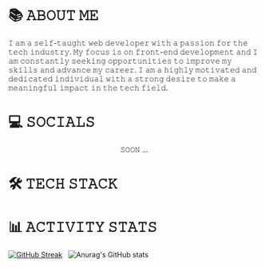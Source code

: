 # 📚 𝙰𝙱𝙾𝚄𝚃 𝙼𝙴

𝙸 𝚊𝚖 𝚊 𝚜𝚎𝚕𝚏-𝚝𝚊𝚞𝚐𝚑𝚝 𝚠𝚎𝚋 𝚍𝚎𝚟𝚎𝚕𝚘𝚙𝚎𝚛 𝚠𝚒𝚝𝚑 𝚊 𝚙𝚊𝚜𝚜𝚒𝚘𝚗 𝚏𝚘𝚛 𝚝𝚑𝚎 𝚝𝚎𝚌𝚑 𝚒𝚗𝚍𝚞𝚜𝚝𝚛𝚢. 𝙼𝚢 𝚏𝚘𝚌𝚞𝚜 𝚒𝚜 𝚘𝚗 𝚏𝚛𝚘𝚗𝚝-𝚎𝚗𝚍 𝚍𝚎𝚟𝚎𝚕𝚘𝚙𝚖𝚎𝚗𝚝 𝚊𝚗𝚍 𝙸 𝚊𝚖 𝚌𝚘𝚗𝚜𝚝𝚊𝚗𝚝𝚕𝚢 𝚜𝚎𝚎𝚔𝚒𝚗𝚐 𝚘𝚙𝚙𝚘𝚛𝚝𝚞𝚗𝚒𝚝𝚒𝚎𝚜 𝚝𝚘 𝚒𝚖𝚙𝚛𝚘𝚟𝚎 𝚖𝚢 𝚜𝚔𝚒𝚕𝚕𝚜 𝚊𝚗𝚍 𝚊𝚍𝚟𝚊𝚗𝚌𝚎 𝚖𝚢 𝚌𝚊𝚛𝚎𝚎𝚛. 𝙸 𝚊𝚖 𝚊 𝚑𝚒𝚐𝚑𝚕𝚢 𝚖𝚘𝚝𝚒𝚟𝚊𝚝𝚎𝚍 𝚊𝚗𝚍 𝚍𝚎𝚍𝚒𝚌𝚊𝚝𝚎𝚍 𝚒𝚗𝚍𝚒𝚟𝚒𝚍𝚞𝚊𝚕 𝚠𝚒𝚝𝚑 𝚊 𝚜𝚝𝚛𝚘𝚗𝚐 𝚍𝚎𝚜𝚒𝚛𝚎 𝚝𝚘 𝚖𝚊𝚔𝚎 𝚊 𝚖𝚎𝚊𝚗𝚒𝚗𝚐𝚏𝚞𝚕 𝚒𝚖𝚙𝚊𝚌𝚝 𝚒𝚗 𝚝𝚑𝚎 𝚝𝚎𝚌𝚑 𝚏𝚒𝚎𝚕𝚍.

# 💻 𝚂𝙾𝙲𝙸𝙰𝙻𝚂

<p align="center">𝚂𝙾𝙾𝙽 ...</p>

# 🛠️ 𝚃𝙴𝙲𝙷 𝚂𝚃𝙰𝙲𝙺


# 📊 𝙰𝙲𝚃𝙸𝚅𝙸𝚃𝚈 𝚂𝚃𝙰𝚃𝚂

[![GitHub Streak](https://streak-stats.demolab.com?user=Yushi5058&theme=tokyonight)](https://git.io/streak-stats)&nbsp;&nbsp;
![Anurag's GitHub stats](https://github-readme-stats.vercel.app/api?username=yushi5058&show_icons=true&theme=tokyonight&align=right)





